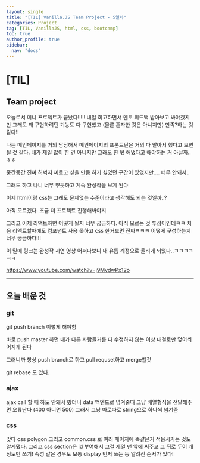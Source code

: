 ```yaml
---
layout: single
title: "[TIL] Vanilla.JS Team Project - 5일차"
categories: Project
tag: [TIL, VanillaJS, html, css, bootcamp]
toc: true
author_profile: true
sidebar:
  nav: "docs"
---
```


# [TIL]

## Team project

오늘로서 미니 프로젝트가 끝났다!!!!!
내일 회고하면서 멘토 피드백 받아보고 봐야겠지만
그래도 꽤 구현하려던 기능도 다 구현했고 (물론 혼자한 것은 아니지만) 만족?하는 것 같다!!

나는 메인페이지를 거의 담당해서 메인페이지의 프론트단은 거의 다 맡아서 했다고 보면 될 것 같다.
내가 제일 많이 한 건 아니지만 그래도 한 몫 해냈다고 해야하는 거 아닐까..ㅎㅎ

중간중간 진짜 허벅지 찌르고 싶을 만큼 하기 싫었던 구간이 있었지만.... 너무 안돼서..

그래도 하고 나니 너무 뿌듯하고 계속 완성작을 보게 된다

이제 html이랑 css는 그래도 문제없는 수준이라고 생각해도 되는 것일까..?

아직 모르겠다. 조금 더 프로젝트 진행해봐야지

그리고 이제 리액트하면 어떻게 될지 너무 궁금하다.
아직 모르는 것 투성이인데ㅋㅋ 처음 리액트할때에도 컴포넌트 사용 못하고 css 한거보면 진짜ㅋㅋㅋ
어떻게 구성하는지 너무 궁금하다!!!

이 밑에 링크는 완성작 시연 영상
어쩌다보니 내 유튭 계정으로 올리게 되었다..ㅋㅋㅋㅋㅋㅋ

https://www.youtube.com/watch?v=j9MvdwPx12o

<hr>

## 오늘 배운 것

### git

git push branch 이렇게 해야함

바로 push master 하면 내가 다른 사람들거를 다 수정하지 않는 이상 내걸로만 덮어씌어지게 된다

그러니까 항상 push branch로 하고 pull requset하고 merge할것

git rebase 도 있다.

### ajax

ajax call 할 때 하도 안돼서 봤더니
data 백엔드로 넘겨줄때 그냥 배열형식을 전달해주면 오류난다 (400 아니면 500)
그래서 그냥 따로따로 string으로 하나씩 넘겨줌

### css

맞다 css polygon 그리고 common.css 로 여러 페이지에 똑같은거 적용시키는 것도 알게됐다.
그리고 css section은 id 부여해서 그걸 제일 맨 앞에 써주고
그 뒤로 두어 개 정도만 쓰기!
속성 같은 경우도 보통 display 먼저 쓰는 등 알려진 순서가 있다!
